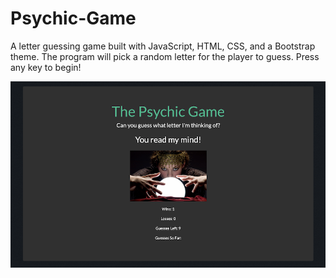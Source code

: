 # Psychic-Game

A letter guessing game built with JavaScript, HTML, CSS, and a Bootstrap theme. The program will pick a random letter for the player to guess. Press any key to begin!

![Screenshot](./assets/images/Psychic-Screenshot.png)